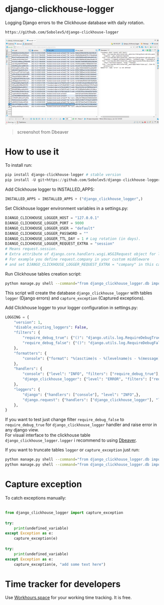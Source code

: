 # django-clickhouse-logger

Logging Django errors to the Clickhouse database with daily rotation.

```no-highlight
https://github.com/Sobolev5/django-clickhouse-logger
```

![](https://github.com/Sobolev5/django-clickhouse-logger/blob/master/screenshots/screenshot.png)   
> screenshot from Dbeaver

# How to use it

To install run:
```python
pip install django-clickhouse-logger # stable version
pip install -U git+https://github.com/Sobolev5/django-clickhouse-logger.git@master # development version
```

Add Clickhouse logger to INSTALLED_APPS:
```python
INSTALLED_APPS = INSTALLED_APPS + ("django_clickhouse_logger",)
```

Set Clickhouse logger environment variables in a settings.py:
```python
DJANGO_CLICKHOUSE_LOGGER_HOST = "127.0.0.1" 
DJANGO_CLICKHOUSE_LOGGER_PORT = 9000
DJANGO_CLICKHOUSE_LOGGER_USER = "default"
DJANGO_CLICKHOUSE_LOGGER_PASSWORD = ""
DJANGO_CLICKHOUSE_LOGGER_TTL_DAY = 1 # Log rotation (in days).
DJANGO_CLICKHOUSE_LOGGER_REQUEST_EXTRA = "session" 
# Means request.session. 
# Extra attribute of django.core.handlers.wsgi.WSGIRequest object for logging. 
# For example you define request.company in your custom middleware
# and set DJANGO_CLICKHOUSE_LOGGER_REQUEST_EXTRA = "company" in this case.
```

Run Clickhouse tables creation script:
```sh
python manage.py shell --command="from django_clickhouse_logger.db import *; create_logger_table(); create_capture_exception_table();" 
```
This script will create the database `django_clickhouse_logger` with tables `logger` (Django errors) and `capture_exception` (Captured exceptions).
  
  
Add Clickhouse logger to your logger configuration in settings.py:
```python
LOGGING = {
    "version": 1,
    "disable_existing_loggers": False,
    "filters": {
        "require_debug_true": {"()": "django.utils.log.RequireDebugTrue",}, 
        "require_debug_false": {"()": "django.utils.log.RequireDebugFalse"}
    },
    "formatters": {
        "console": {"format": "%(asctime)s - %(levelname)s - %(message)s"},
    },
    "handlers": {
        "console": {"level": "INFO", "filters": ["require_debug_true"], "class": "logging.StreamHandler", "formatter": "console"},
        "django_clickhouse_logger": {"level": "ERROR", "filters": ["require_debug_false"], "class": "django_clickhouse_logger.handlers.LoggerHandler"},              
    }, 
    "loggers": {
        "django": {"handlers": ["console"], "level": "INFO",},
        "django.request": {"handlers": ["django_clickhouse_logger"], "level": "ERROR", 'propagate': False},
    },
}
```

If you want to test just change filter `require_debug_false` to `require_debug_true` 
for `django_clickhouse_logger` handler and raise error in any django view.  
For visual interface to the clickhouse table `django_clickhouse_logger.logger` i recommend to using [Dbeaver](https://dbeaver.io/).
  

If you want to truncate tables `logger` or `capture_exception` just run:
```sh
python manage.py shell --command="from django_clickhouse_logger.db import *; truncate_logger_table();"
python manage.py shell --command="from django_clickhouse_logger.db import *; truncate_capture_exception_table();"
```

# Capture exception
To catch exceptions manually:
```python

from django_clickhouse_logger import capture_exception   

try:
    print(undefined_variable)
except Exception as e:
    capture_exception(e)

try:
    print(undefined_variable)
except Exception as e:
    capture_exception(e, "add some text here")
```

# Time tracker for developers
Use [Workhours.space](https://workhours.space/) for your working time tracking. It is free.

